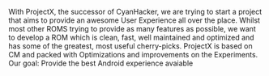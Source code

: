 With ProjectX, the successor of CyanHacker, we are trying to start a project that aims to provide an awesome User Experience all over the place. Whilst most other ROMS trying to provide as many features as possible, we want to develop a ROM which is clean, fast, well maintained and optimized and has some of the greatest, most useful cherry-picks.
ProjectX is based on CM and packed with Optimizations and improvements on the Experiments.
Our goal: Provide the best Android experience avaiable
